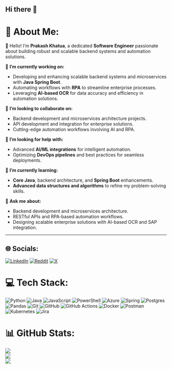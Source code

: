 ## Hi there 👋

# 💫 About Me:
🌟 Hello! I’m **Prakash Khatua**, a dedicated **Software Engineer** passionate about building robust and scalable backend systems and automation solutions.

🌱 **I’m currently working on:**
- Developing and enhancing scalable backend systems and microservices with **Java Spring Boot**.
- Automating workflows with **RPA** to streamline enterprise processes.
- Leveraging **AI-based OCR** for data accuracy and efficiency in automation solutions.

🤝 **I’m looking to collaborate on:**
- Backend development and microservices architecture projects.
- API development and integration for enterprise solutions.
- Cutting-edge automation workflows involving AI and RPA.

🚀 **I’m looking for help with:**
- Advanced **AI/ML integrations** for intelligent automation.
- Optimizing **DevOps pipelines** and best practices for seamless deployments.

📘 **I’m currently learning:**
- **Core Java**, backend architecture, and **Spring Boot** enhancements.
- **Advanced data structures and algorithms** to refine my problem-solving skills.

💬 **Ask me about:**
- Backend development and microservices architecture.
- RESTful APIs and RPA-based automation workflows.
- Designing scalable enterprise solutions with AI-based OCR and SAP integration.

---
## 🌐 Socials:
[![LinkedIn](https://img.shields.io/badge/LinkedIn-%230077B5.svg?logo=linkedin&logoColor=white)](https://linkedin.com/in/prakashkhatua) [![Reddit](https://img.shields.io/badge/Reddit-%23FF4500.svg?logo=Reddit&logoColor=white)](https://reddit.com/user/u/Consistent-Top-9384) [![X](https://img.shields.io/badge/X-black.svg?logo=X&logoColor=white)](https://x.com/Prakash2200)

# 💻 Tech Stack:
![Python](https://img.shields.io/badge/python-3670A0?style=plastic&logo=python&logoColor=ffdd54) ![Java](https://img.shields.io/badge/java-%23ED8B00.svg?style=plastic&logo=openjdk&logoColor=white) ![JavaScript](https://img.shields.io/badge/javascript-%23323330.svg?style=plastic&logo=javascript&logoColor=%23F7DF1E) ![PowerShell](https://img.shields.io/badge/PowerShell-%235391FE.svg?style=plastic&logo=powershell&logoColor=white) ![Azure](https://img.shields.io/badge/azure-%230072C6.svg?style=plastic&logo=microsoftazure&logoColor=white) ![Spring](https://img.shields.io/badge/spring-%236DB33F.svg?style=plastic&logo=spring&logoColor=white) ![Postgres](https://img.shields.io/badge/postgres-%23316192.svg?style=plastic&logo=postgresql&logoColor=white) ![Pandas](https://img.shields.io/badge/pandas-%23150458.svg?style=plastic&logo=pandas&logoColor=white) ![Git](https://img.shields.io/badge/git-%23F05033.svg?style=plastic&logo=git&logoColor=white) ![GitHub](https://img.shields.io/badge/github-%23121011.svg?style=plastic&logo=github&logoColor=white) ![GitHub Actions](https://img.shields.io/badge/github%20actions-%232671E5.svg?style=plastic&logo=githubactions&logoColor=white) ![Docker](https://img.shields.io/badge/docker-%230db7ed.svg?style=plastic&logo=docker&logoColor=white) ![Postman](https://img.shields.io/badge/Postman-FF6C37?style=plastic&logo=postman&logoColor=white) ![Kubernetes](https://img.shields.io/badge/kubernetes-%23326ce5.svg?style=plastic&logo=kubernetes&logoColor=white) ![Jira](https://img.shields.io/badge/jira-%230A0FFF.svg?style=plastic&logo=jira&logoColor=white)
# 📊 GitHub Stats:
![](https://github-readme-stats.vercel.app/api?username=PrakashSDE&theme=dark&hide_border=false&include_all_commits=true&count_private=true)<br/>
![](https://github-readme-streak-stats.herokuapp.com/?user=PrakashSDE&theme=dark&hide_border=false)<br/>
![](https://github-readme-stats.vercel.app/api/top-langs/?username=PrakashSDE&theme=dark&hide_border=false&include_all_commits=true&count_private=true&layout=compact)



